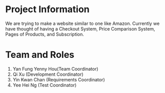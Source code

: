 # Project Information
  We are trying to make a website similar to one like Amazon. Currently we have thought of having a Checkout System, Price Comparison System, Pages of Products, and Subscription.

# Team and Roles
1. Yan Fung Yenny Hou(Team Coordinator)
2. Qi Xu (Development Coordinator)
3. Yin Kwan Chan (Requirements Coordinator)
4. Yee Hei Ng (Test Coordinator)


